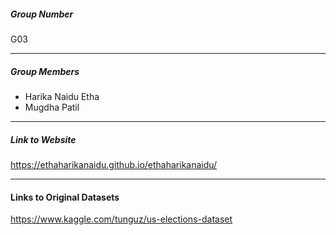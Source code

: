 ##### Group Number
G03
<hr />

##### Group Members
-  Harika  Naidu Etha
-  Mugdha Patil 

<hr />

##### Link to Website
https://ethaharikanaidu.github.io/ethaharikanaidu/

<hr />

#### Links to Original Datasets
https://www.kaggle.com/tunguz/us-elections-dataset

 
    
